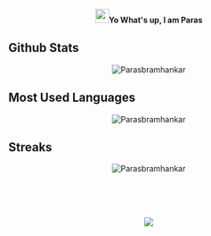 <p align="center">
<img src="https://media.giphy.com/media/hvRJCLFzcasrR4ia7z/giphy.gif" width="25px"></a><b>Yo What's up, I am Paras</b>
</p>

## Github Stats
<p align="center"><img src="https://github-readme-stats.vercel.app/api?username=psbramhankar&show_icons=true&count_private=true&bg_color=00000000&text_color=777" alt="Parasbramhankar"/>
</p>


## Most Used Languages
<p align="center"><img src="https://github-readme-stats.vercel.app/api/top-langs?username=psbramhankar&show_icons=true&locale=en&layout=compact" alt="Parasbramhankar" />
  </p>
  
  ## Streaks
<p align="center">
  <img align="center" src="https://github-readme-streak-stats.herokuapp.com/?user=psbramhankar&" alt="Parasbramhankar" />
  </p>
  
  <br><br><br>
  <p align="center">
<img src ="https://komarev.com/ghpvc/?username=psbramhankar&style=flat-square&color=red">
</p>
